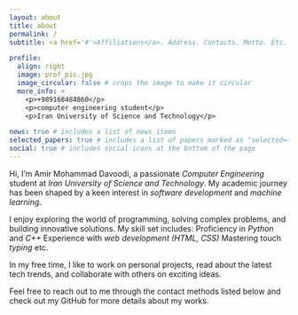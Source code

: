 ```yaml
---
layout: about
title: about
permalink: /
subtitle: <a href='#'>Affiliations</a>. Address. Contacts. Motto. Etc.

profile:
  align: right
  image: prof_pic.jpg
  image_circular: false # crops the image to make it circular
  more_info: >
    <p>+989168484860</p>
    <p>computer engineering student</p>
    <p>Iran University of Science and Technology</p>

news: true # includes a list of news items
selected_papers: true # includes a list of papers marked as "selected={true}"
social: true # includes social icons at the bottom of the page
---
```


Hi, I’m Amir Mohammad Davoodi, a passionate *Computer Engineering* student at *Iran University of Science and Technology*. My academic journey has been shaped by a keen interest in *software development* and *machine learning*.

I enjoy exploring the world of programming, solving complex problems, and building innovative solutions. My skill set includes:
Proficiency in *Python* and *C++*
Experience with *web development (HTML, CSS)*
Mastering touch *typing*
etc.

In my free time, I like to work on personal projects, read about the latest tech trends, and collaborate with others on exciting ideas.

Feel free to reach out to me through the contact methods listed below and check out my GitHub for more details about my works.



